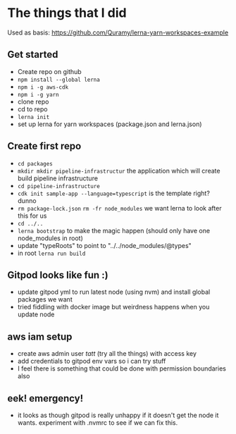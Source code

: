 # The things that I did

Used as basis: https://github.com/Quramy/lerna-yarn-workspaces-example



## Get started
* Create repo on github
* `npm install --global lerna`
* `npm i -g aws-cdk`
* `npm i -g yarn`
* clone repo
* cd to repo
* `lerna init`
* set up lerna for yarn workspaces (package.json and lerna.json)

## Create first repo
* `cd packages`
* `mkdir mkdir pipeline-infrastructur` the application which will create build pipeline infrastructure
* `cd pipeline-infrastructure`
* `cdk init sample-app --language=typescript` is the template right? dunno
* `rm package-lock.json` `rm -fr node_modules` we want lerna to look after this for us
* `cd ../..`
* `lerna bootstrap` to make the magic happen (should only have one node_modules in root)
* update "typeRoots" to point to "../../node_modules/@types"
* in root `lerna run build`

## Gitpod looks like fun :)

* update gitpod yml to run latest node (using nvm) and install global packages we want
* tried fiddling with docker image but weirdness happens when you update node

## aws iam setup

* create aws admin user *tatt* (try all the things) with access key
* add credentials to gitpod env vars so i can try stuff
* I feel there is something that could be done with permission boundaries also

## eek! emergency!

* it looks as though gitpod is really unhappy if it doesn't get the
node it wants. experiment with .nvmrc to see if we can fix this.
